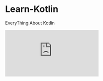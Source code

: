 # Learn-Kotlin
EveryThing About Kotlin

![alt text](https://www.konstantinfo.com/blog/wp-content/themes/konstantinfo/imageC.php?image=/2018/07/Kotlin-vs-Java-1.jpg)
